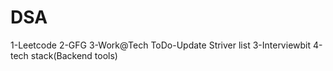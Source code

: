 # DSA
1-Leetcode
2-GFG
3-Work@Tech
ToDo-Update Striver list
3-Interviewbit
4-tech stack(Backend tools)
